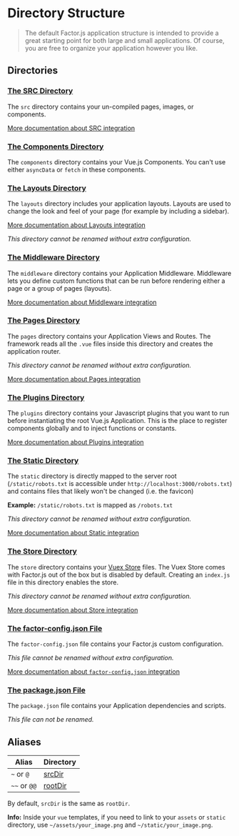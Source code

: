 # Directory Structure

> The default Factor.js application structure is intended to provide a great starting point for both large and small applications. Of course, you are free to organize your application however you like.

## Directories

### [The SRC Directory](#the-src-directory)

The `src` directory contains your un-compiled pages, images, or components.

[More documentation about SRC integration](/docs/src)

### [The Components Directory](#the-components-directory)

The `components` directory contains your Vue.js Components. You can't use either `asyncData` or `fetch` in these components.

### [The Layouts Directory](#the-layouts-directory)

The `layouts` directory includes your application layouts. Layouts are used to change the look and feel of your page (for example by including a sidebar).

[More documentation about Layouts integration](/docs/views#layouts)

_This directory cannot be renamed without extra configuration._

### [The Middleware Directory](#the-middleware-directory)

The `middleware` directory contains your Application Middleware. Middleware lets you define custom functions that can be run before rendering either a page or a group of pages (layouts).

[More documentation about Middleware integration](/docs/routing#middleware)

### [The Pages Directory](#the-pages-directory)

The `pages` directory contains your Application Views and Routes. The framework reads all the `.vue` files inside this directory and creates the application router.

_This directory cannot be renamed without extra configuration._

[More documentation about Pages integration](/docs/views)

### [The Plugins Directory](#the-plugins-directory)

The `plugins` directory contains your Javascript plugins that you want to run before instantiating the root Vue.js Application. This is the place to register components globally and to inject functions or constants.

[More documentation about Plugins integration](/docs/plugins)

### [The Static Directory](#the-static-directory)

The `static` directory is directly mapped to the server root (`/static/robots.txt` is accessible under `http://localhost:3000/robots.txt`) and contains files that likely won't be changed (i.e. the favicon)

**Example:** `/static/robots.txt` is mapped as `/robots.txt`

_This directory cannot be renamed without extra configuration._

[More documentation about Static integration](/docs/assets#static)

### [The Store Directory](#the-store-directory)

The `store` directory contains your [Vuex Store](http://vuex.vuejs.org/en/) files. The Vuex Store comes with Factor.js out of the box but is disabled by default. Creating an `index.js` file in this directory enables the store.

_This directory cannot be renamed without extra configuration._

[More documentation about Store integration](/docs/vuex-store)

### [The factor-config.json File](#the-factor-configjson-file)

The `factor-config.json` file contains your Factor.js custom configuration.

_This file cannot be renamed without extra configuration._

[More documentation about `factor-config.json` integration](/docs/configuration)

### [The package.json File](#the-packagejson-file)

The `package.json` file contains your Application dependencies and scripts.

_This file can not be renamed._

## Aliases

| Alias | Directory |
|-----|------|
| `~` or `@` | [srcDir](/api/configuration-srcdir) |
| `~~` or `@@` | [rootDir](/api/configuration-rootdir) |

By default, `srcDir` is the same as `rootDir`.

<div class="alert">
  
  **Info:** Inside your `vue` templates, if you need to link to your `assets` or `static` directory, use `~/assets/your_image.png` and `~/static/your_image.png`.

</div>